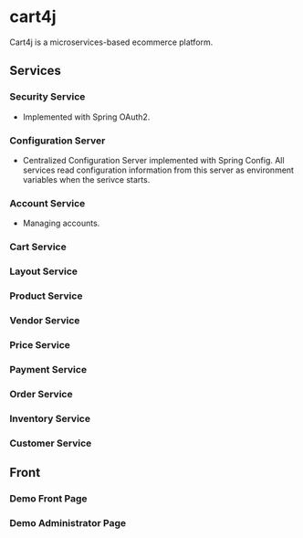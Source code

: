# cart4j
Cart4j is a microservices-based ecommerce platform. 

## Services

### Security Service
- Implemented with Spring OAuth2.

### Configuration Server
- Centralized Configuration Server implemented with Spring Config. All services read configuration information from this server as environment variables when the serivce starts.  

### Account Service
- Managing accounts.

### Cart Service

### Layout Service

### Product Service

### Vendor Service

### Price Service

### Payment Service

### Order Service

### Inventory Service

### Customer Service


## Front 

### Demo Front Page
### Demo Administrator Page
